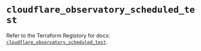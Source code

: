 # `cloudflare_observatory_scheduled_test`

Refer to the Terraform Registory for docs: [`cloudflare_observatory_scheduled_test`](https://registry.terraform.io/providers/cloudflare/cloudflare/4.18.0/docs/resources/observatory_scheduled_test).

